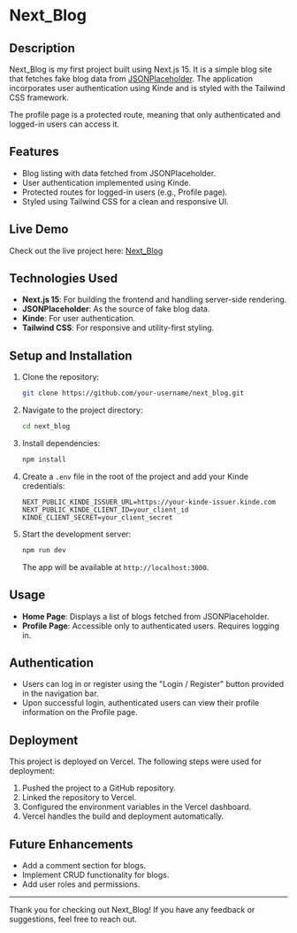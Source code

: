 # Next_Blog

## Description
Next_Blog is my first project built using Next.js 15. It is a simple blog site that fetches fake blog data from [JSONPlaceholder](https://jsonplaceholder.typicode.com/). The application incorporates user authentication using Kinde and is styled with the Tailwind CSS framework.

The profile page is a protected route, meaning that only authenticated and logged-in users can access it.

## Features
- Blog listing with data fetched from JSONPlaceholder.
- User authentication implemented using Kinde.
- Protected routes for logged-in users (e.g., Profile page).
- Styled using Tailwind CSS for a clean and responsive UI.

## Live Demo
Check out the live project here: [Next_Blog](https://next-blog-woad-phi.vercel.app/)

## Technologies Used
- **Next.js 15**: For building the frontend and handling server-side rendering.
- **JSONPlaceholder**: As the source of fake blog data.
- **Kinde**: For user authentication.
- **Tailwind CSS**: For responsive and utility-first styling.

## Setup and Installation
1. Clone the repository:
   ```bash
   git clone https://github.com/your-username/next_blog.git
   ```
2. Navigate to the project directory:
   ```bash
   cd next_blog
   ```
3. Install dependencies:
   ```bash
   npm install
   ```
4. Create a `.env` file in the root of the project and add your Kinde credentials:
   ```env
   NEXT_PUBLIC_KINDE_ISSUER_URL=https://your-kinde-issuer.kinde.com
   NEXT_PUBLIC_KINDE_CLIENT_ID=your_client_id
   KINDE_CLIENT_SECRET=your_client_secret
   ```
5. Start the development server:
   ```bash
   npm run dev
   ```
   The app will be available at `http://localhost:3000`.

## Usage
- **Home Page**: Displays a list of blogs fetched from JSONPlaceholder.
- **Profile Page**: Accessible only to authenticated users. Requires logging in.

## Authentication
- Users can log in or register using the "Login / Register" button provided in the navigation bar.
- Upon successful login, authenticated users can view their profile information on the Profile page.

## Deployment
This project is deployed on Vercel. The following steps were used for deployment:
1. Pushed the project to a GitHub repository.
2. Linked the repository to Vercel.
3. Configured the environment variables in the Vercel dashboard.
4. Vercel handles the build and deployment automatically.

## Future Enhancements
- Add a comment section for blogs.
- Implement CRUD functionality for blogs.
- Add user roles and permissions.

---

Thank you for checking out Next_Blog! If you have any feedback or suggestions, feel free to reach out.

